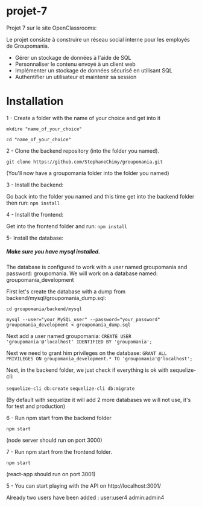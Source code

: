 # projet-7

Projet 7 sur le site OpenClassrooms:

Le projet consiste à construire un réseau social interne pour les employés de Groupomania.

- Gérer un stockage de données à l'aide de SQL
- Personnaliser le contenu envoyé à un client web
- Implémenter un stockage de données sécurisé en utilisant SQL
- Authentifier un utilisateur et maintenir sa session


# Installation

1 - Create a folder with the name of your choice and get into it

 ```mkdire "name_of_your_choice"```
 
 ```cd "name_of_your_choice"```

2 - Clone the backend repository (into the folder you named).

```git clone https://github.com/StephaneChimy/groupomania.git```

(You'll now have a groupomania folder into the folder you named)

3 - Install the backend:

Go back into the folder you named and this time get into the backend folder then run:
```npm install```

4 - Install the frontend:

Get into the frontend folder and run:
```npm install```

5- Install the database:

##### Make sure you have mysql installed.

The database is configured to work with a user named groupomania and password: groupomania.
We will work on a database named: groupomania_development

First let's create the database with a dump from backend/mysql/groupomania_dump.sql:

```cd groupomania/backend/mysql```

```mysql --user="your_MySQL_user" --password="your_password" groupomania_development < groupomania_dump.sql```

Next add a user named groupomania: 
```CREATE USER 'groupomania'@'localhost' IDENTIFIED BY 'groupomania';```

Next we need to grant him privileges on the database: 
```GRANT ALL PRIVILEGES ON groupomania_development.* TO 'groupomania'@'localhost';```

Next, in the backend folder, we just check if everything is ok with sequelize-cli:

```sequelize-cli db:create```
```sequelize-cli db:migrate```

(By default with sequelize it will add 2 more databases we will not use, it's for test and production)

6 - Run npm start from the backend folder

```npm start```

(node server should run on port 3000)

7 - Run npm start from the frontend folder.

```npm start```

(react-app should run on port 3001)

5 - You can start playing with the API on http://localhost:3001/

Already two users have been added :
user:user4
admin:admin4